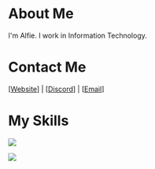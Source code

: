 # About Me
I'm Alfie. I work in Information Technology.

# Contact Me

[[Website]] | [[Discord]] | [[Email]]

[Website]: https://imalf.red
[Discord]: https://discord.app.com/users/788346335085592607
[Email]: mailto:alfie@imalf.red

# My Skills

<p>
  <img src="https://skillicons.dev/icons?i=py,js,ts,lua,md" />
</p>
<p>
  <img src="https://skillicons.dev/icons?i=nodejs,mongodb,vscode,discord" />
</p>

<!-- just analytics -->
[](https://hit.yhype.me/github/profile?user_id=64010636)
